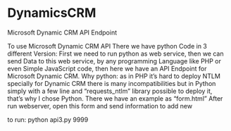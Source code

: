 # DynamicsCRM
Microsoft Dynamic CRM API Endpoint

To use Microsoft Dynamic CRM API
There we have python Code in 3 different Version:
First we need to run python as web service, then we can send Data to this web service, by any programming Language like PHP or even Simple JavaScript code, then here we have an API Endpoint for Microsoft Dynamic CRM.
Why python: as in PHP it’s hard to deploy NTLM specially for Dynamic CRM there is many incompatibilities but in Python simply with a few line and “requests_ntlm” library possible to deploy it, that’s why I chose Python.
There we have an example as “form.html”
After run webserver, open this form and send information to add new

to run:
python api3.py 9999
